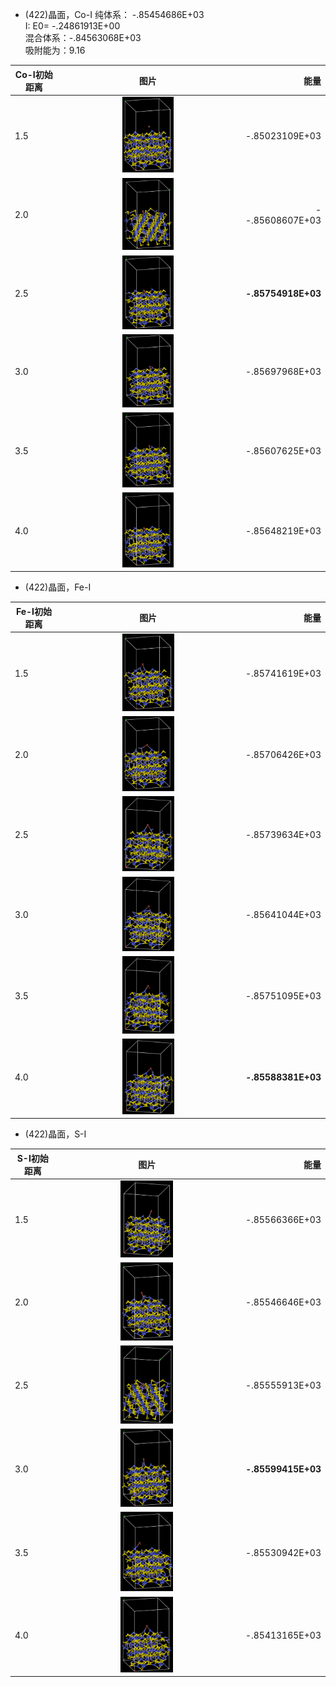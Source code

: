 
- (422)晶面，Co-I 
纯体系： -.85454686E+03  
I: E0= -.24861913E+00  
混合体系：-.84563068E+03  
吸附能为：9.16

|Co-I初始距离 |图片| 能量 |
| - | :-: |-: | 
|1.5 | <img src="https://github.com/pincher-chen/surface-adsporption/blob/master/opt_picture/422-co-1.5.png" width="30%" /> | -.85023109E+03 |
|2.0 | <img src="https://github.com/pincher-chen/surface-adsporption/blob/master/opt_picture/422-co-2.0.png" width="30%" /> | --.85608607E+03 |
|2.5 |<img src="https://github.com/pincher-chen/surface-adsporption/blob/master/opt_picture/422-co-2.5.png" width="30%" /> | **-.85754918E+03** |
|3.0 | <img src="https://github.com/pincher-chen/surface-adsporption/blob/master/opt_picture/422-co-3.0.png" width="30%" /> | -.85697968E+03 | 
|3.5 | <img src="https://github.com/pincher-chen/surface-adsporption/blob/master/opt_picture/422-co-3.5.png" width="30%" /> | -.85607625E+03 |
|4.0 | <img src="https://github.com/pincher-chen/surface-adsporption/blob/master/opt_picture/422-co-4.0.png" width="30%" /> | -.85648219E+03 |
- (422)晶面，Fe-I 

|Fe-I初始距离 |图片| 能量 |
| - | :-: |-: | 
|1.5 | <img src="https://github.com/pincher-chen/surface-adsporption/blob/master/opt_picture/422-fe-1.5.png" width="30%" /> |  -.85741619E+03 |
|2.0 | <img src="https://github.com/pincher-chen/surface-adsporption/blob/master/opt_picture/422-fe-2.0.png" width="30%" /> |  -.85706426E+03 |
|2.5 |<img src="https://github.com/pincher-chen/surface-adsporption/blob/master/opt_picture/422-fe-2.5.png" width="30%" /> |  -.85739634E+03 |
|3.0 | <img src="https://github.com/pincher-chen/surface-adsporption/blob/master/opt_picture/422-fe-3.0.png" width="30%" /> |  -.85641044E+03 | 
|3.5 | <img src="https://github.com/pincher-chen/surface-adsporption/blob/master/opt_picture/422-fe-3.5.png" width="30%" /> |  -.85751095E+03 |
|4.0 | <img src="https://github.com/pincher-chen/surface-adsporption/blob/master/opt_picture/422-fe-4.0.png" width="30%" /> |  **-.85588381E+03** |

- (422)晶面，S-I 

|S-I初始距离 |图片| 能量 |
| - | :-: |-: | 
|1.5 | <img src="https://github.com/pincher-chen/surface-adsporption/blob/master/opt_picture/422-s-1.5.png" width="30%" /> |  -.85566366E+03 |
|2.0 | <img src="https://github.com/pincher-chen/surface-adsporption/blob/master/opt_picture/422-s-2.0.png" width="30%" /> |  -.85546646E+03 |
|2.5 |<img src="https://github.com/pincher-chen/surface-adsporption/blob/master/opt_picture/422-s-2.5.png" width="30%" /> |  -.85555913E+03 |
|3.0 | <img src="https://github.com/pincher-chen/surface-adsporption/blob/master/opt_picture/422-s-3.0.png" width="30%" /> |  **-.85599415E+03** | 
|3.5 | <img src="https://github.com/pincher-chen/surface-adsporption/blob/master/opt_picture/422-s-3.5.png" width="30%" /> |  -.85530942E+03 |
|4.0 | <img src="https://github.com/pincher-chen/surface-adsporption/blob/master/opt_picture/422-s-4.0.png" width="30%" /> |  -.85413165E+03 |
